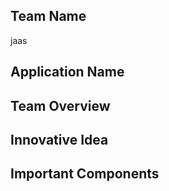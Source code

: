 ## Team Name
jaas

## Application Name

## Team Overview

## Innovative Idea

## Important Components

